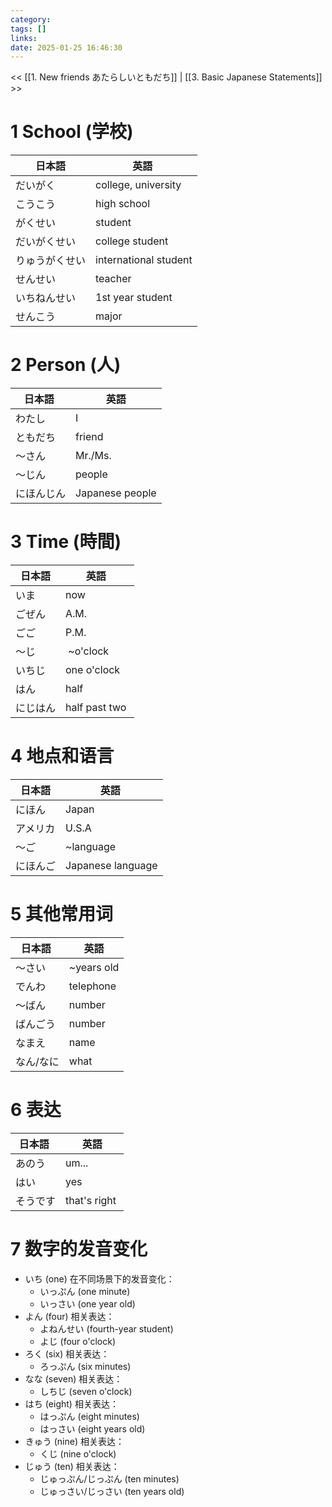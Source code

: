 ```yaml
---
category: 
tags: []
links:
date: 2025-01-25 16:46:30
---
```

<< [[1. New friends あたらしいともだち]] | [[3. Basic Japanese Statements]] >>

# 1 School (学校)

| 日本語     | 英語                    |
| ------- | --------------------- |
| だいがく    | college, university   |
| こうこう    | high school           |
| がくせい    | student               |
| だいがくせい  | college student       |
| りゅうがくせい | international student |
| せんせい    | teacher               |
| いちねんせい  | 1st year student      |
| せんこう    | major                 |

# 2 Person (人)

| 日本語   | 英語              |
| ----- | --------------- |
| わたし   | I               |
| ともだち  | friend          |
| ～さん   | Mr./Ms.         |
| ～じん   | people          |
| にほんじん | Japanese people |

# 3 Time (時間)

| 日本語  | 英語             |
| ---- | -------------- |
| いま   | now            |
| ごぜん  | A.M.           |
| ごご   | P.M.           |
| ～じ   |  ~o'clock      |
| いちじ  | one o'clock    |
| はん   | half           |
| にじはん | half past two  |

# 4 地点和语言

| 日本語  | 英語                |
| ---- | ----------------- |
| にほん  | Japan             |
| アメリカ | U.S.A             |
| ～ご   | ~language         |
| にほんご | Japanese language |

# 5 其他常用词

| 日本語   | 英語         |
| ----- | ---------- |
| ～さい   | ~years old |
| でんわ   | telephone  |
| ～ばん   | number     |
| ばんごう  | number     |
| なまえ   | name       |
| なん/なに | what       |

# 6 表达

| 日本語  | 英語            |
| ---- | ------------- |
| あのう  | um...         |
| はい   | yes           |
| そうです | that's right  |

# 7 数字的发音变化

- いち (one) 在不同场景下的发音变化：
	- いっぷん (one minute)
	- いっさい (one year old)
- よん (four) 相关表达：
	- よねんせい (fourth-year student)
	- よじ (four o'clock)
- ろく (six) 相关表达：
	- ろっぷん (six minutes)
- なな (seven) 相关表达：
	- しちじ (seven o'clock)
- はち (eight) 相关表达：
	- はっぷん (eight minutes)
	- はっさい (eight years old)
- きゅう (nine) 相关表达：
	- くじ (nine o'clock)
- じゅう (ten) 相关表达：
	- じゅっぷん/じっぷん (ten minutes)
	- じゅっさい/じっさい (ten years old)